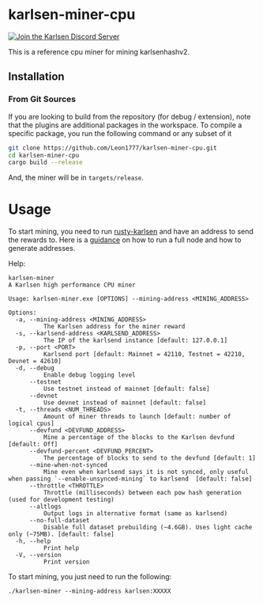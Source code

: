 # karlsen-miner-cpu
[![Join the Karlsen Discord Server](https://img.shields.io/discord/1169939685280337930.svg?label=&logo=discord&logoColor=ffffff)](https://discord.gg/ZPZRvgMJDT)

This is a reference cpu miner for mining karlsenhashv2. 

## Installation

### From Git Sources

If you are looking to build from the repository (for debug / extension), note that the plugins are additional
packages in the workspace. To compile a specific package, you run the following command or any subset of it

```sh
git clone https://github.com/Leon1777/karlsen-miner-cpu.git
cd karlsen-miner-cpu
cargo build --release
```
And, the miner will be in `targets/release`.

# Usage
To start mining, you need to run [rusty-karlsen](https://github.com/karlsen-network/rusty-karlsen) and have an address to send the rewards to.
Here is a [guidance](https://github.com/karlsen-network/docs/blob/main/Getting%20Started/Rust%20Full%20Node%20Installation.md) on how to run a full node and how to generate addresses.

Help:
```
karlsen-miner 
A Karlsen high performance CPU miner

Usage: karlsen-miner.exe [OPTIONS] --mining-address <MINING_ADDRESS>

Options:
  -a, --mining-address <MINING_ADDRESS>
          The Karlsen address for the miner reward
  -s, --karlsend-address <KARLSEND_ADDRESS>
          The IP of the karlsend instance [default: 127.0.0.1]
  -p, --port <PORT>
          Karlsend port [default: Mainnet = 42110, Testnet = 42210, Devnet = 42610]
  -d, --debug
          Enable debug logging level
      --testnet
          Use testnet instead of mainnet [default: false]
      --devnet
          Use devnet instead of mainnet [default: false]
  -t, --threads <NUM_THREADS>
          Amount of miner threads to launch [default: number of logical cpus]
      --devfund <DEVFUND_ADDRESS>
          Mine a percentage of the blocks to the Karlsen devfund [default: Off]
      --devfund-percent <DEVFUND_PERCENT>
          The percentage of blocks to send to the devfund [default: 1]
      --mine-when-not-synced
          Mine even when karlsend says it is not synced, only useful when passing `--enable-unsynced-mining` to karlsend  [default: false]
      --throttle <THROTTLE>
          Throttle (milliseconds) between each pow hash generation (used for development testing)
      --altlogs
          Output logs in alternative format (same as karlsend)
      --no-full-dataset
          Disable full dataset prebuilding (~4.6GB). Uses light cache only (~75MB). [default: false]
  -h, --help
          Print help
  -V, --version
          Print version
```

To start mining, you just need to run the following:
```
./karlsen-miner --mining-address karlsen:XXXXX
```
